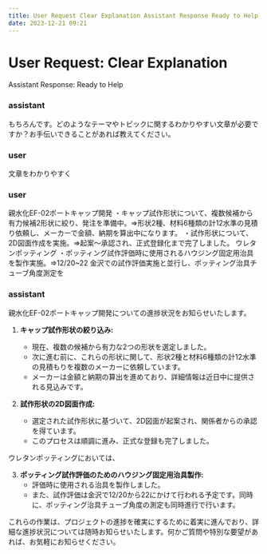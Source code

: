 ```yaml
---
title: User Request Clear Explanation Assistant Response Ready to Help
date: 2023-12-21 09:21
---
```


# User Request: Clear Explanation
Assistant Response: Ready to Help

### assistant  

もちろんです。どのようなテーマやトピックに関するわかりやすい文章が必要ですか？お手伝いできることがあれば教えてください。

### user  

文章をわかりやすく

### user  

親水化EF-02ポートキャップ開発
・キャップ試作形状について、複数候補から有力候補2形状に絞り、発注を準備中。⇒形状2種、材料6種類の計12水準の見積り依頼し、メーカーで金額、納期を算出中になります。
・試作形状について、2D図面作成を実施。⇒起案～承認され、正式登録化まで完了しました。
ウレタンポッティング
・ポッティング試作評価時に使用されるハウジング固定用治具を製作実施。⇒12/20~22 金沢での試作評価実施と並行し、ポッティング治具チューブ角度測定を

### assistant  

親水化EF-02ポートキャップ開発についての進捗状況をお知らせいたします。

1. **キャップ試作形状の絞り込み:**
   - 現在、複数の候補から有力な2つの形状を選定しました。
   - 次に進む前に、これらの形状に関して、形状2種と材料6種類の計12水準の見積もりを複数のメーカーに依頼しています。
   - メーカーは金額と納期の算出を進めており、詳細情報は近日中に提供される見込みです。

2. **試作形状の2D図面作成:**
   - 選定された試作形状に基づいて、2D図面が起案され、関係者からの承認を得ています。
   - このプロセスは順調に進み、正式な登録も完了しました。

ウレタンポッティングにおいては、

3. **ポッティング試作評価のためのハウジング固定用治具製作:**
   - 評価時に使用される治具を製作しました。
   - また、試作評価は金沢で12/20から22にかけて行われる予定です。同時に、ポッティング治具チューブ角度の測定も同時進行で行います。

これらの作業は、プロジェクトの進捗を確実にするために着実に進んでおり、詳細な進捗状況については随時お知らせいたします。何かご質問や特別な要望があれば、お気軽にお知らせください。
